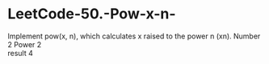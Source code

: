 # LeetCode-50.-Pow-x-n-
Implement pow(x, n), which calculates x raised to the power n (xn).
Number 2 Power 2                                                                                 
result 4

